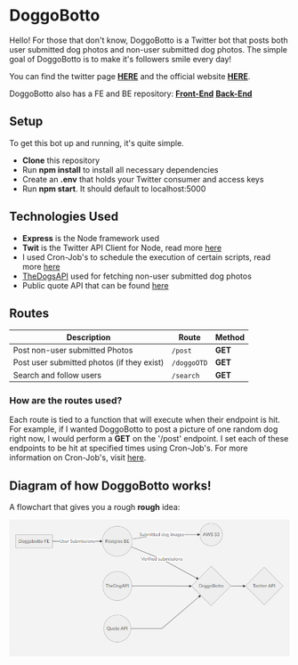# DoggoBotto
Hello! For those that don't know, DoggoBotto is a Twitter bot that posts both user submitted dog photos and non-user submitted dog photos. The simple goal of DoggoBotto is to make it's followers smile every day!

You can find the twitter page [**HERE**](https://twitter.com/doggos4all) and the official website [**HERE**](https://doggobotto.com/).

DoggoBotto also has a FE and BE repository:
[**Front-End**](https://github.com/coryortega/DoggoBottoFE)
[**Back-End**](https://github.com/coryortega/DoggoBottoBE)

## Setup
To get this bot up and running, it's quite simple.
- **Clone** this repository
- Run **npm install** to install all necessary dependencies
- Create an **.env** that holds your Twitter consumer and access keys
- Run **npm start**. It should default to localhost:5000

## Technologies Used
- **Express** is the Node framework used
- **Twit** is the Twitter API Client for Node, read more [here](https://www.npmjs.com/package/twit)
- I used Cron-Job's to schedule the execution of certain scripts, read more [here](https://cron-job.org/en/)
- [TheDogsAPI](https://thedogapi.com/) used for fetching non-user submitted dog photos
- Public quote API that can be found [here](https://type.fit/api/quotes)

## Routes
|     Description           |Route                         |    Method                     |
|----------------|-------------------------------|-----------------------------|
|Post non-user submitted Photos|`/post`            |**GET**           |
|Post user submitted photos (if they exist)         |`/doggoOTD`            |**GET**            |
|Search and follow users        |`/search`|**GET**|

### How are the routes used?
Each route is tied to a function that will execute when their endpoint is hit. For example, if I wanted DoggoBotto to post a picture of one random dog right now, I would perform a **GET** on the '/post' endpoint. I set each of these endpoints to be hit at specified times using Cron-Job's. For more information on Cron-Job's, visit [here](https://cron-job.org/en/).

## Diagram of how DoggoBotto works!
A flowchart that gives you a rough **rough** idea:

![doggobotto diagram](/images/DoggoBotto-diagram.PNG "Diagram")

